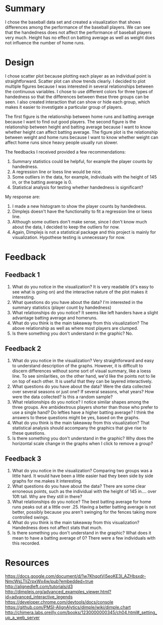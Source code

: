 Summary
===========

I chose the baseball data set and created a visualization that shows differences among the performance of the baseball players. We can see that the handedness does not affect the performance of baseball players very much. Height has no effect on batting average as well as weight does not influence the number of home runs.

Design
===========

I chose scatter plot because plotting each player as an individual point is straightforward. Scatter plot can show trends clearly. I decided to plot multiple figures because I was interested in several relationships between the continuous variables. I chose to use different colors for three types of handedness so that the differences between these three groups can be seen. I also created interaction that can show or hide each group, which makes it easier to investigate a particular group of players.

The first figure is the relationship between home runs and batting average because I want to find out good players. The second figure is the relationship between height and batting average because I want to know whether height can affect batting average. The figure plot is the relationship between weight and home runs because I want to know whether weight can affect home runs since heavy people usually run slower.

The feedbacks I received provided a few recommendations:
1. Summary statistics could be helpful, for example the player counts by handedness.
2. A regression line or loess line would be nice.
3. Some outliers in the data, for example, individuals with the height of 145 in, or the batting average is 0.
4. Statistical analysis for testing whether handedness is significant?

My response are:
1. I made a new histogram to show the player counts by handedness.
2. Dimplejs doesn't have the functionality to fit a regression line or loess line.
3. Although some outliers don't make sense, since I don't know much about the data, I decided to keep the outliers for now.
4. Again, Dimplejs is not a statistical package and this project is mainly for visualization. Hypothese testing is unnecessary for now.


Feedback
===========

Feedback 1
------
1. What do you notice in the visualization?
It is very readable (it's easy to see what is going on) and the interactive nature of the plot makes it interesting.
2. What questions do you have about the data?
I'm interested in the summary statistics (player count by handedness)
3. What relationships do you notice?
It seems like left handers have a slight advantage batting average and homeruns.
4. What do you think is the main takeaway from this visualization?
The above relationship as well as where most players are clumped.
5. Is there something you don't understand in the graphic?
No.

Feedback 2
------
1. What do you notice in the visualization?
Very straightforward and easy to understand description of the graphs. However, it is difficult to discern differences without some sort of visual summary, like a loess line. To see similarities, on the other hand, we'd like the points not to lie on top of each other. It is useful that they can be layered interactively.
2. What questions do you have about the data?
Were the data collected over several seasons or just one? If several seasons, what years? How were the data collected? Is this a random sample?
3. What relationships do you notice?
I notice similar shapes among the three groups. Are ambidextrous players shorter than those who prefer to use a single hand? Do lefties have a higher batting average? I think the answers to these questions might be yes, based on the graphs.
4. What do you think is the main takeaway from this visualization?
That statistical analysis should accompany the graphics that give rise to these questions.
5. Is there something you don't understand in the graphic?
Why does the horizontal scale change in the graphs when I click to remove a group?

Feedback 3
------
1. What do you notice in the visualization?
Comparing two groups was a little hard. It would have been a little easier had they been side by side graphs for me.makes it interesting.
2. What questions do you have about the data?
There are some clear erroneous points, such as the individual with the height of 145 in.... over 10ft tall. Why are they still in there?
3. What relationships do you notice?
The best batting average for home runs peaks out at a little over .25. Having a better batting average is not better, possibly because you aren't swinging for the fences taking more controlled swings.
4. What do you think is the main takeaway from this visualization?
Handedness does not affect stats that much.
5. Is there something you don't understand in the graphic?
What does it mean to have a batting average of 0? There were a few individuals with this recorded.




Resources
===========
https://docs.google.com/document/d/1w7KhqotVi5eoKE3I_AZHbsxdr-NmcWsLTIiZrpxWx4w/pub?embedded=true
http://alignedleft.com/tutorials/d3
http://dimplejs.org/advanced_examples_viewer.html?id=advanced_interactive_legends
https://developer.chrome.com/devtools/docs/console
https://github.com/PMSI-AlignAlytics/dimple/wiki/dimple.chart
http://chimera.labs.oreilly.com/books/1230000000345/ch04.html#_setting_up_a_web_server